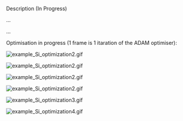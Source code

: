 Description (In Progress)

...

...



Optimisation in progress (1 frame is 1 itaration of the ADAM optimiser):

![example_Si_optimization2.gif](https://github.com/dmytrokovych/iSPR-inverse-design/blob/main/gifs/example_Si_SiO1_optimization1.gif)

![example_Si_optimization2.gif](https://github.com/dmytrokovych/iSPR-inverse-design/blob/main/gifs/example_Si_SiO2_optimization1.gif)

![example_Si_optimization2.gif](https://github.com/dmytrokovych/iSPR-inverse-design/blob/main/gifs/example_Si_optimization1.gif)

![example_Si_optimization2.gif](https://github.com/dmytrokovych/iSPR-inverse-design/blob/main/gifs/example_Si_optimization2.gif)

![example_Si_optimization3.gif](https://github.com/dmytrokovych/iSPR-inverse-design/blob/main/gifs/example_Si_optimization3.gif)

![example_Si_optimization4.gif](https://github.com/dmytrokovych/iSPR-inverse-design/blob/main/gifs/example_Si_optimization4.gif)
